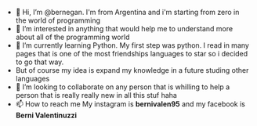 - 👋 Hi, I’m @bernegan. I'm from Argentina and i'm starting from zero in the world of programming 
- 👀 I’m interested in anything that would help me to understand more about all of the programming world
- 🌱 I’m currently learning Python. My first step was python. I read in many pages that is one of the most friendships languages to star so i decided to go that way. 
- But of course my idea is expand my knowledge in a future studing other languages
- 💞️ I’m looking to collaborate on any person that is whilling to help a person that is really really new in all this stuf haha
- 📫 How to reach me My instagram is **bernivalen95** and my facebook is **Berni Valentinuzzi**

<!---
bernegan/bernegan is a ✨ special ✨ repository because its `README.md` (this file) appears on your GitHub profile.
You can click the Preview link to take a look at your changes.
--->
